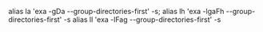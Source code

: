 

alias la 'exa -gDa --group-directories-first' -s;
alias lh 'exa -lgaFh --group-directories-first' -s
alias ll 'exa -lFag --group-directories-first' -s
